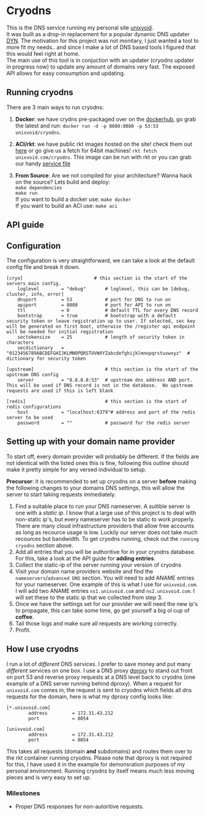 # Cryodns
This is the DNS service running my personal site [unixvoid](https://unixvoid.com).  
It was built as a drop-in replacement for a popular dynamic DNS updater
[DYN](https://dyn.com).  The motivation for this project was not monitary, I
just wanted a tool to more fit my needs.. and since I make a lot of DNS based
tools I figured that this would feel right at home.  
The main use of this tool is in conjuction with an updater (cryodns updater in
progress now) to update any amount of domains very fast.  The exposed API allows
for easy consumption and updating.

## Running cryodns
There are 3 main ways to run cryodns:  

1. **Docker**: we have crydns pre-packaged over on the [dockerhub](https://hub.docker.com/r/unixvoid/cryodns/), go grab the latest and run: 
`docker run -d -p 8080:8080 -p 53:53 unixvoid/cryodns`.

2. **ACI/rkt**: we have public rkt images hosted on the site! check them out [here](https://cryo.unixvoid.com/bin/rkt/cryodns/) or go give us a fetch for 64bit machines!
`rkt fetch unixvoid.com/cryodns`.  This image can be run with rkt or you can
grab our handy [service file](https://github.com/unixvoid/cryodns/blob/master/deps/cryodns.service)

3. **From Source**: Are we not compiled for your architecture? Wanna hack on the source?  Lets bulid and deploy:  
  `make dependencies`  
  `make run`  
  If you want to build a docker use: `make docker`  
  If you want to build an ACI use: `make aci`

## API guide

## Configuration
The configuration is very straightforward, we can take a look at the default
config file and break it down.
```
[cryo]							# this section is the start of the servers main config.
	loglevel		= "debug"		# loglevel, this can be [debug, cluster, info, error]
	dnsport			= 53			# port for DNS to run on
	apiport			= 8080			# port for API to run on
	ttl				= 0				# default TTL for every DNS record
	bootstrap		= true			# bootstrap with a default security token or leave registration up to user. If selected, sec key will be generated on first boot, otherwise the /register api endpoint will be needed for initial registration
	sectokensize	= 25			# length of security token in characters
	secdictionary 	= "0123456789ABCDEFGHIJKLMNOPQRSTUVWXYZabcdefghijklmnopqrstuvwxyz"	# dictionary for security token

[upstream]							# this section is the start of the upstream DNS config
	server			= "8.8.8.8:53"	# upstream dns address AND port.  This will be used if DNS record is not in the database.  No upstream requests are used if this is left blank

[redis]								# this section is the start of redis configurations
	host			= "localhost:6379"# address and port of the redis server to be used
	password		= ""			# password for the redis server
```

## Setting up with your domain name provider
To start off, every domain provider will probably be different.  If the fields
are not identical with the listed ones this is fine, following this outline
should make it pretty simple for any versed individual to setup.  
  
**Precursor**: it is recommended to set up cryodns on a server **before** making
the following changes to your domains DNS settings, this will allow the server
to start taking requests immediately.  
  
1. Find a suitable place to run your DNS nameserver.  A suitible server is one
   with a *static ip*.  I know that a large use of this project is to deal with
   non-static ip's, but every nameserver has to be static to work properly.
   There are many cloud infrastructure providers that allow free accounts as
   long as recource usage is low.  Luckily our server does not take much
   recources but bandwidth.  To get cryodns running, check out the `running
   cryodns` section above.  
2. Add all entries that you will be authoritive for in your cryodns database.
   For this, take a look at the API guide for **adding entries**.  
3. Collect the static-ip of the server running your version of cryodns  
4. Visit your domain name providers website and find the `nameservers`/`advanced DNS` 
   section. You will need to add ANAME entries for your nameserver. One example
   of this is what I use for `unixvoid.com`.  I will add two ANAME entries
   `ns1.unixvoid.com` and `ns2.unixvoid.com`.  I will set these to the static ip 
   that we collected from step 3.  
5. Once we have the settings set for our provider we will need the new ip's to
   propagate, this can take some time, go get yourself a big ol cup of
   **coffee**.  
6. Tail those logs and make sure all requests are working correctly.  
7. Profit.

## How I use cryodns
I run a lot of *different* DNS services.  I prefer to save money and put many
*different* services on one box.  I use a DNS proxy
[dproxy](https://github.com/unixvoid/dproxy) to stand out front on port 53 and
reverse proxy requests at a DNS level back to cryodns (one example of a DNS
server running behind dproxy).  When a request for `unixvoid.com` comes in, the
request is sent to cryodns which fields all dns requests for the domain, here is
what my dproxy config looks like:
```
[*.unixvoid.com]
        address         = 172.31.43.212
        port            = 8054

[unixvoid.com]
        address         = 172.31.43.212
        port            = 8054
```
This takes all requests (domain **and** subdomains) and routes them over to the
rkt container running cryodns.  Please note that dproxy is not required for
this, I have used it in the example for demonsration purposes of my personal
environment.  Running cryodns by itself means much less moving pieces and is
very easy to set up.

### Milestones
- Proper DNS responses for non-autoritive requests.
